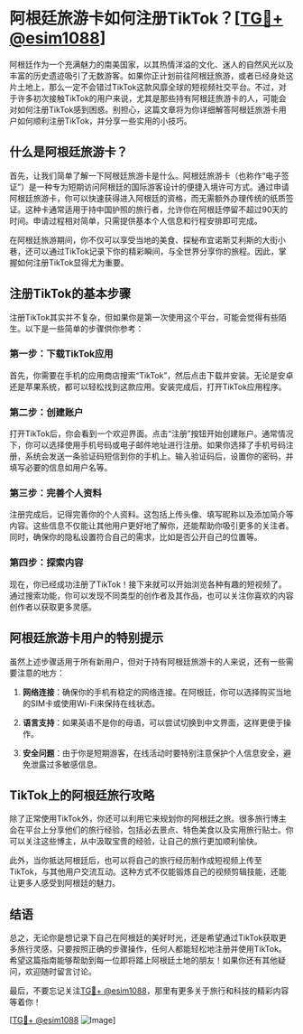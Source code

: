 # 阿根廷旅游卡如何注册TikTok？[[TG💪+ @esim1088](https://t.me/s/esim1088)]

阿根廷作为一个充满魅力的南美国家，以其热情洋溢的文化、迷人的自然风光以及丰富的历史遗迹吸引了无数游客。如果你正计划前往阿根廷旅游，或者已经身处这片土地上，那么一定不会错过TikTok这款风靡全球的短视频社交平台。不过，对于许多初次接触TikTok的用户来说，尤其是那些持有阿根廷旅游卡的人，可能会对如何注册TikTok感到困惑。别担心，这篇文章将为你详细解答阿根廷旅游卡用户如何顺利注册TikTok，并分享一些实用的小技巧。

## 什么是阿根廷旅游卡？

首先，让我们简单了解一下阿根廷旅游卡是什么。阿根廷旅游卡（也称作“电子签证”）是一种专为短期访问阿根廷的国际游客设计的便捷入境许可方式。通过申请阿根廷旅游卡，你可以快速获得进入阿根廷的资格，而无需额外办理传统的纸质签证。这种卡通常适用于持中国护照的旅行者，允许你在阿根廷停留不超过90天的时间。申请过程相对简单，只需提供基本个人信息和行程安排即可完成。

在阿根廷旅游期间，你不仅可以享受当地的美食、探秘布宜诺斯艾利斯的大街小巷，还可以通过TikTok记录下你的精彩瞬间，与全世界分享你的旅程。因此，掌握如何注册TikTok显得尤为重要。

## 注册TikTok的基本步骤

注册TikTok其实并不复杂，但如果你是第一次使用这个平台，可能会觉得有些陌生。以下是一些简单的步骤供你参考：

### 第一步：下载TikTok应用

首先，你需要在手机的应用商店搜索“TikTok”，然后点击下载并安装。无论是安卓还是苹果系统，都可以轻松找到这款应用。安装完成后，打开TikTok应用程序。

### 第二步：创建账户

打开TikTok后，你会看到一个欢迎界面。点击“注册”按钮开始创建账户。通常情况下，你可以选择使用手机号码或电子邮件地址进行注册。如果你选择了手机号码注册，系统会发送一条验证码短信到你的手机上。输入验证码后，设置你的密码，并填写必要的信息如用户名等。

### 第三步：完善个人资料

注册完成后，记得完善你的个人资料。这包括上传头像、填写昵称以及添加简介等内容。这些信息不仅能让其他用户更好地了解你，还能帮助你吸引更多的关注者。同时，确保你的隐私设置符合自己的需求，比如是否公开自己的位置等。

### 第四步：探索内容

现在，你已经成功注册了TikTok！接下来就可以开始浏览各种有趣的短视频了。通过搜索功能，你可以发现不同类型的创作者及其作品，也可以关注你喜欢的内容创作者以获取更多灵感。

## 阿根廷旅游卡用户的特别提示

虽然上述步骤适用于所有新用户，但对于持有阿根廷旅游卡的人来说，还有一些需要注意的地方：

1. **网络连接**：确保你的手机有稳定的网络连接。在阿根廷，你可以选择购买当地的SIM卡或使用Wi-Fi来保持在线状态。
   
2. **语言支持**：如果英语不是你的母语，可以尝试切换到中文界面，这样更便于操作。

3. **安全问题**：由于你是短期游客，在线活动时要特别注意保护个人信息安全，避免泄露过多敏感信息。

## TikTok上的阿根廷旅行攻略

除了正常使用TikTok外，你还可以利用它来规划你的阿根廷之旅。很多旅行博主会在平台上分享他们的旅行经验，包括必去景点、特色美食以及实用旅行贴士。你可以关注这些博主，从中汲取宝贵的经验，让自己的旅行更加顺利愉快。

此外，当你抵达阿根廷后，也可以将自己的旅行经历制作成短视频上传至TikTok，与其他用户交流互动。这种方式不仅能锻炼自己的视频剪辑技能，还能让更多人感受到阿根廷的魅力。

## 结语

总之，无论你是想记录下自己在阿根廷的美好时光，还是希望通过TikTok获取更多旅行灵感，只要按照正确的步骤操作，任何人都能轻松地注册并使用TikTok。希望这篇指南能够帮助到每一位即将踏上阿根廷土地的朋友！如果你还有其他疑问，欢迎随时留言讨论。

最后，不要忘记关注[TG💪+ @esim1088](https://t.me/s/esim1088)，那里有更多关于旅行和科技的精彩内容等着你！

[[TG💪+ @esim1088](https://t.me/s/esim1088) ![Image](https://i.postimg.cc/4NQfJmqS/Snipaste-2025-05-13-00-14-12.png)]
